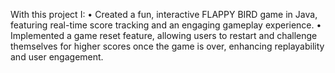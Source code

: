 With this project I:
•	Created a fun, interactive FLAPPY BIRD game in Java, featuring real-time score tracking and an engaging gameplay experience.
•	Implemented a game reset feature, allowing users to restart and challenge themselves for higher scores once the game is over, enhancing replayability and user engagement.

